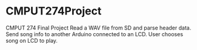 # CMPUT274Project
CMPUT 274 Final Project
Read a WAV file from SD and parse header data. Send song info to another Arduino connected to an LCD. User chooses song on LCD to play.

